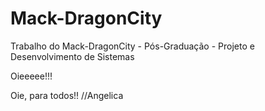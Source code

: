 ﻿Mack-DragonCity
===============

Trabalho do Mack-DragonCity - Pós-Graduação - Projeto e Desenvolvimento de Sistemas

Oieeeee!!!

Oie, para todos!! //Angelica
